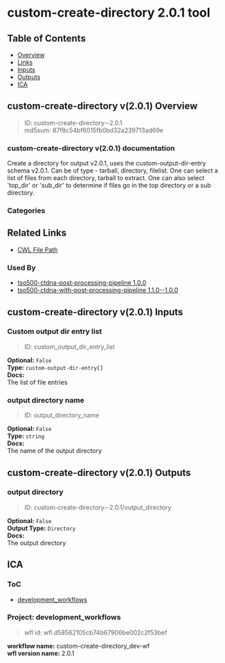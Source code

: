 
custom-create-directory 2.0.1 tool
==================================

## Table of Contents
  
- [Overview](#custom-create-directory-v201-overview)  
- [Links](#related-links)  
- [Inputs](#custom-create-directory-v201-inputs)  
- [Outputs](#custom-create-directory-v201-outputs)  
- [ICA](#ica)  


## custom-create-directory v(2.0.1) Overview



  
> ID: custom-create-directory--2.0.1  
> md5sum: 87f8c54bf6015fb0bd32a239713ad69e

### custom-create-directory v(2.0.1) documentation
  
Create a directory for output v2.0.1, uses the custom-output-dir-entry schema v2.0.1.
Can be of type - tarball, directory, filelist.
One can select a list of files from each directory, tarball to extract.
One can also select 'top_dir' or 'sub_dir' to determine if files go in the top directory or a sub directory.  

### Categories
  


## Related Links
  
- [CWL File Path](../../../../../../tools/custom-create-directory/2.0.1/custom-create-directory__2.0.1.cwl)  


### Used By
  
- [tso500-ctdna-post-processing-pipeline 1.0.0](../../../workflows/tso500-ctdna-post-processing-pipeline/1.0.0/tso500-ctdna-post-processing-pipeline__1.0.0.md)  
- [tso500-ctdna-with-post-processing-pipeline 1.1.0--1.0.0](../../../workflows/tso500-ctdna-with-post-processing-pipeline/1.1.0--1.0.0/tso500-ctdna-with-post-processing-pipeline__1.1.0--1.0.0.md)  

  


## custom-create-directory v(2.0.1) Inputs

### Custom output dir entry list



  
> ID: custom_output_dir_entry_list
  
**Optional:** `False`  
**Type:** `custom-output-dir-entry[]`  
**Docs:**  
The list of file entries


### output directory name



  
> ID: output_directory_name
  
**Optional:** `False`  
**Type:** `string`  
**Docs:**  
The name of the output directory

  


## custom-create-directory v(2.0.1) Outputs

### output directory



  
> ID: custom-create-directory--2.0.1/output_directory  

  
**Optional:** `False`  
**Output Type:** `Directory`  
**Docs:**  
The output directory
  

  


## ICA

### ToC
  
- [development_workflows](#project-development_workflows)  


### Project: development_workflows


> wfl id: wfl.d58562105cb74b67906be002c2f53bef  

  
**workflow name:** custom-create-directory_dev-wf  
**wfl version name:** 2.0.1  

  

